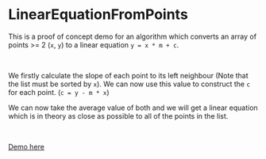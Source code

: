 # LinearEquationFromPoints
 
This is a proof of concept demo for an algorithm which 
converts an array of points >= 2 (`x`, `y`) to a linear equation
`y = x * m + c`.

<br>

We firstly calculate the slope of each point to its left neighbour
(Note that the list must be sorted by `x`). We can now use this value
to construct the `c` for each point. (`c = y - m * x`)

We can now take the average value of both and we will
get a linear equation which is in theory as close as possible
to all of the points in the list.

<br>

[Demo here](https://lbirkert.com/LinearEquationFromPoints)
